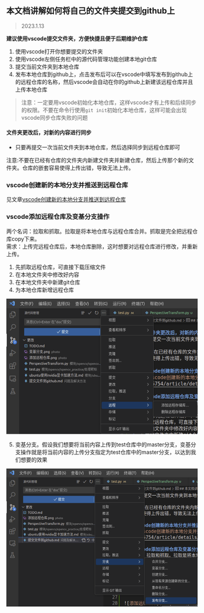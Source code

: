 ## 本文档讲解如何将自己的文件夹提交到github上
> 2023.1.13

**建议使用vscode提交文件夹，方便快捷且便于后期维护仓库**

1. 使用vscode打开你想要提交的文件夹
2. 使用vscode左侧任务栏中的源代码管理功能创建本地git仓库
3. 提交当前文件夹到本地仓库
4. 发布本地仓库到github上，点击发布后可以在vscode中填写发布到github上的远程仓库的名称，然后vscode会自动在你的github上新建该远程仓库并且上传本地仓库
> 注意：一定要用vscode初始化本地仓库，这样vscode才有上传和后续同步的权限。不要在命令行使用`git init`初始化本地仓库，这样可能会出现vscode同步仓库失败的问题

#### 文件夹更改后，对新的内容进行同步
- 只要再提交一次当前文件夹到本地仓库，然后选择同步到远程仓库即可

注意:不要在已经有仓库的文件夹内新建文件夹并新建仓库，然后上传那个新的文件夹。仓库的嵌套容易使得上传出错，导致无法上传。

### vscode创建新的本地分支并推送到远程仓库
见文章[vscode创建新的本地分支并推送到远程仓库](https://blog.csdn.net/m0_58185754/article/details/127518903)

### vscode添加远程仓库及变基分支操作
两个名词：拉取和抓取。拉取是将本地仓库与远程仓库合并。抓取是完全把远程仓库copy下来。        
需求：上传完远程仓库后，本地仓库删除，这时想要对远程仓库进行修改，并重新上传。
1. 先抓取远程仓库，可直接下载压缩文件
2. 在本地文件夹中修改好内容
3. 在本地文件夹中新建git仓库
4. 为本地仓库新增远程仓库

![添加远程仓库](../photo/添加远程仓库.png)

5. 变基分支。假设我们想要将当前内容上传到test仓库中的master分支，变基分支操作就是将当前内容的上传分支指定为test仓库中的master分支，以达到我们想要的效果

![变基分支](../photo/变基分支.png)

